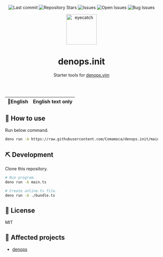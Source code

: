 <div align="center">

![Last commit](https://img.shields.io/github/last-commit/Comamoca/denops.init?style=flat-square)
![Repository Stars](https://img.shields.io/github/stars/Comamoca/denops.init?style=flat-square)
![Issues](https://img.shields.io/github/issues/Comamoca/denops.init?style=flat-square)
![Open Issues](https://img.shields.io/github/issues-raw/Comamoca/denops.init?style=flat-square)
![Bug Issues](https://img.shields.io/github/issues/Comamoca/denops.init/bug?style=flat-square)

<img src="https://emoji2svg.deno.dev/api/🦊" alt="eyecatch" height="100">

# denops.init

Starter tools for [denops.vim](https://github.com/vim-denops/denops.vim)

<br>
<br>


</div>

<table>
  <thead>
    <tr>
      <th style="text-align:center">🍔English</th>
      <th style="text-align:center">English text only</th>
    </tr>
  </thead>
</table>

<div align="center">

</div>

## 🚀 How to use

Run below command.

```sh
deno run -A https://raw.githubusercontent.com/Comamoca/denops.init/main/online.ts
```

## ⛏️ Development

Clone this repository.

```sh
# Run program.
deno run -A main.ts

# Create online.ts file.
deno run -A ./bundle.ts
```

## 📜 License

MIT

## 👏 Affected projects

- [denops](https://github.com/vim-denops/denops.vim)
